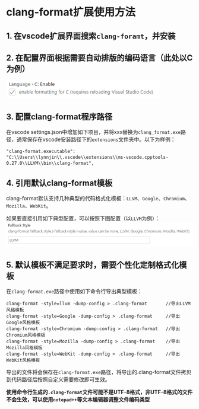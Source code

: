# clang-format扩展使用方法

## 1. 在vscode扩展界面搜索`clang-foramt`，并安装

## 2. 在配置界面根据需要自动排版的编码语言（此处以C为例）
![avatar](../../../../99_resources/pic/clang_format_c_enable.png)

## 3. 配置clang-format程序路径
在vscode settings.json中增加如下项目，并将xxx替换为`clang_format.exe`路径，通常保存在vscode安装路径下的`extensions`文件夹中。以下为样例：
```
"clang-format.executable": "C:\\Users\\lynnjin\\.vscode\\extensions\\ms-vscode.cpptools-0.27.0\\LLVM\\bin\\clang-format",
```

## 4. 引用默认clang-format模板
clang-format默认支持几种典型的代码格式化模板：`LLVM`、`Google`、`Chromium`、`Mozilla`、`WebKit`。

如果要直接引用如下典型配置，可以按照下图配置（以`LLVM`为例）：
![avatar](../../../../99_resources/pic/clang_format_default_style.png)

## 5. 默认模板不满足要求时，需要个性化定制格式化模板
在`clang-format.exe`路径中使用如下命令行导出典型模板：
```
clang-format -style=llvm -dump-config > .clang-format       //导出LLVM风格模板
clang-format -style=Google -dump-config > .clang-format     //导出Google风格模板
clang-format -style=Chromium -dump-config > .clang-format   //导出Chromium风格模板
clang-format -style=Mozilla -dump-config > .clang-format    //导出Mozilla风格模板
clang-format -style=WebKit -dump-config > .clang-format     //导出WebKit风格模板
```
导出的文件将会保存在`clang-format.exe`路径，将导出的.clang-format文件拷贝到代码路径后按照自定义需要修改即可生效。

**使用命令行生成的`.clang-format`文件可能不是UTF-8格式，非UTF-8格式的文件不会生效，可以使用`notepad++`等文本编辑器调整文件编码类型**
